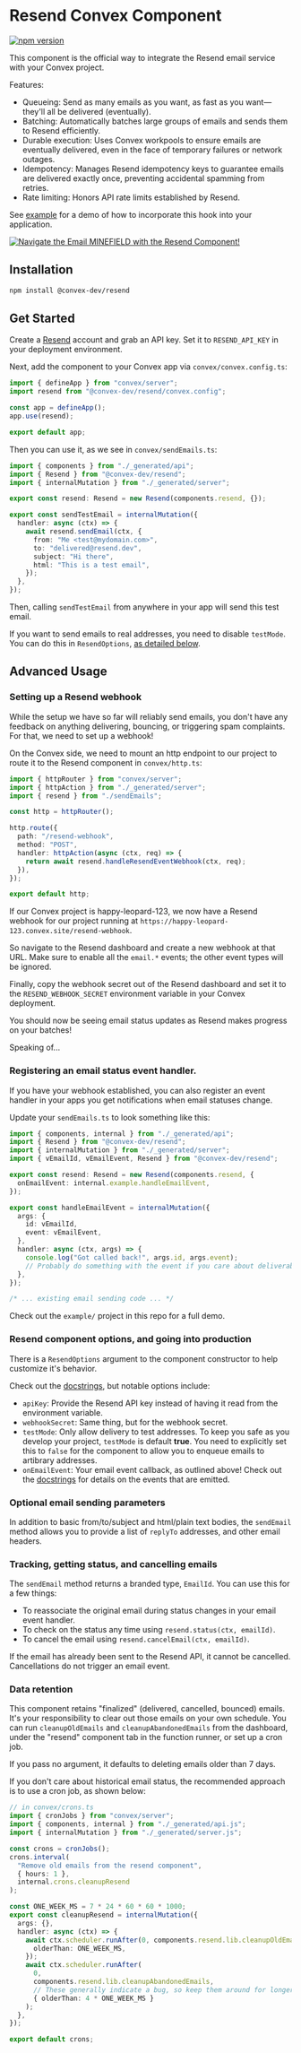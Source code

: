 # Resend Convex Component

[![npm version](https://badge.fury.io/js/@convex-dev%2Fresend.svg)](https://badge.fury.io/js/@convex-dev%2Fresend)

This component is the official way to integrate the Resend email service
with your Convex project.

Features:

- Queueing: Send as many emails as you want, as fast as you want—they'll all be delivered (eventually).
- Batching: Automatically batches large groups of emails and sends them to Resend efficiently.
- Durable execution: Uses Convex workpools to ensure emails are eventually delivered, even in the face of temporary failures or network outages.
- Idempotency: Manages Resend idempotency keys to guarantee emails are delivered exactly once, preventing accidental spamming from retries.
- Rate limiting: Honors API rate limits established by Resend.

See [example](./example) for a demo of how to incorporate this hook into your
application.

[![Navigate the Email MINEFIELD with the Resend Component!](https://thumbs.video-to-markdown.com/bf0f179c.jpg)](https://youtu.be/iIq67N8vuMU)

## Installation

```bash
npm install @convex-dev/resend
```

## Get Started

Create a [Resend](https://resend.com) account and grab an API key. Set it to
`RESEND_API_KEY` in your deployment environment.

Next, add the component to your Convex app via `convex/convex.config.ts`:

```ts
import { defineApp } from "convex/server";
import resend from "@convex-dev/resend/convex.config";

const app = defineApp();
app.use(resend);

export default app;
```

Then you can use it, as we see in `convex/sendEmails.ts`:

```ts
import { components } from "./_generated/api";
import { Resend } from "@convex-dev/resend";
import { internalMutation } from "./_generated/server";

export const resend: Resend = new Resend(components.resend, {});

export const sendTestEmail = internalMutation({
  handler: async (ctx) => {
    await resend.sendEmail(ctx, {
      from: "Me <test@mydomain.com>",
      to: "delivered@resend.dev",
      subject: "Hi there",
      html: "This is a test email",
    });
  },
});
```

Then, calling `sendTestEmail` from anywhere in your app will send this test email.

If you want to send emails to real addresses, you need to disable `testMode`.
You can do this in `ResendOptions`, [as detailed below](#resend-component-options-and-going-into-production).

## Advanced Usage

### Setting up a Resend webhook

While the setup we have so far will reliably send emails, you don't have any feedback
on anything delivering, bouncing, or triggering spam complaints. For that, we need
to set up a webhook!

On the Convex side, we need to mount an http endpoint to our project to route it to
the Resend component in `convex/http.ts`:

```ts
import { httpRouter } from "convex/server";
import { httpAction } from "./_generated/server";
import { resend } from "./sendEmails";

const http = httpRouter();

http.route({
  path: "/resend-webhook",
  method: "POST",
  handler: httpAction(async (ctx, req) => {
    return await resend.handleResendEventWebhook(ctx, req);
  }),
});

export default http;
```

If our Convex project is happy-leopard-123, we now have a Resend webhook for
our project running at `https://happy-leopard-123.convex.site/resend-webhook`.

So navigate to the Resend dashboard and create a new webhook at that URL. Make sure
to enable all the `email.*` events; the other event types will be ignored.

Finally, copy the webhook secret out of the Resend dashboard and set it to the
`RESEND_WEBHOOK_SECRET` environment variable in your Convex deployment.

You should now be seeing email status updates as Resend makes progress on your
batches!

Speaking of...

### Registering an email status event handler.

If you have your webhook established, you can also register an event handler in your
apps you get notifications when email statuses change.

Update your `sendEmails.ts` to look something like this:

```ts
import { components, internal } from "./_generated/api";
import { Resend } from "@convex-dev/resend";
import { internalMutation } from "./_generated/server";
import { vEmailId, vEmailEvent, Resend } from "@convex-dev/resend";

export const resend: Resend = new Resend(components.resend, {
  onEmailEvent: internal.example.handleEmailEvent,
});

export const handleEmailEvent = internalMutation({
  args: {
    id: vEmailId,
    event: vEmailEvent,
  },
  handler: async (ctx, args) => {
    console.log("Got called back!", args.id, args.event);
    // Probably do something with the event if you care about deliverability!
  },
});

/* ... existing email sending code ... */
```

Check out the `example/` project in this repo for a full demo.

### Resend component options, and going into production

There is a `ResendOptions` argument to the component constructor to help customize
it's behavior.

Check out the [docstrings](./src/client/index.ts), but notable options include:

- `apiKey`: Provide the Resend API key instead of having it read from the environment
  variable.
- `webhookSecret`: Same thing, but for the webhook secret.
- `testMode`: Only allow delivery to test addresses. To keep you safe as you develop
  your project, `testMode` is default **true**. You need to explicitly set this to
  `false` for the component to allow you to enqueue emails to artibrary addresses.
- `onEmailEvent`: Your email event callback, as outlined above!
  Check out the [docstrings](./src/client/index.ts) for details on the events that
  are emitted.

### Optional email sending parameters

In addition to basic from/to/subject and html/plain text bodies, the `sendEmail` method
allows you to provide a list of `replyTo` addresses, and other email headers.

### Tracking, getting status, and cancelling emails

The `sendEmail` method returns a branded type, `EmailId`. You can use this
for a few things:

- To reassociate the original email during status changes in your email event handler.
- To check on the status any time using `resend.status(ctx, emailId)`.
- To cancel the email using `resend.cancelEmail(ctx, emailId)`.

If the email has already been sent to the Resend API, it cannot be cancelled. Cancellations
do not trigger an email event.

### Data retention

This component retains "finalized" (delivered, cancelled, bounced) emails.
It's your responsibility to clear out those emails on your own schedule.
You can run `cleanupOldEmails` and `cleanupAbandonedEmails` from the dashboard,
under the "resend" component tab in the function runner, or set up a cron job.

If you pass no argument, it defaults to deleting emails older than 7 days.

If you don't care about historical email status, the recommended approach is to
use a cron job, as shown below:

```ts
// in convex/crons.ts
import { cronJobs } from "convex/server";
import { components, internal } from "./_generated/api.js";
import { internalMutation } from "./_generated/server.js";

const crons = cronJobs();
crons.interval(
  "Remove old emails from the resend component",
  { hours: 1 },
  internal.crons.cleanupResend
);

const ONE_WEEK_MS = 7 * 24 * 60 * 60 * 1000;
export const cleanupResend = internalMutation({
  args: {},
  handler: async (ctx) => {
    await ctx.scheduler.runAfter(0, components.resend.lib.cleanupOldEmails, {
      olderThan: ONE_WEEK_MS,
    });
    await ctx.scheduler.runAfter(
      0,
      components.resend.lib.cleanupAbandonedEmails,
      // These generally indicate a bug, so keep them around for longer.
      { olderThan: 4 * ONE_WEEK_MS }
    );
  },
});

export default crons;
```
